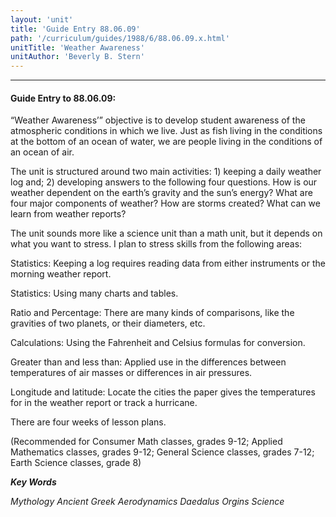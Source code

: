 ```yaml
---
layout: 'unit'
title: 'Guide Entry 88.06.09'
path: '/curriculum/guides/1988/6/88.06.09.x.html'
unitTitle: 'Weather Awareness'
unitAuthor: 'Beverly B. Stern'
---
```


<body>
<hr/>
 <h4>
  Guide Entry to 88.06.09:
 </h4>
 “Weather Awareness’” objective is to develop student awareness of the atmospheric conditions in which we live. Just as fish living in the conditions at the bottom of an ocean of water, we are people living in the conditions of an ocean of air.
 <p>
  The unit is structured around two main activities: 1) keeping a daily weather log and; 2) developing answers to the following four questions. How is our weather dependent on the earth’s gravity and the sun’s energy? What are four major components of weather? How are storms created? What can we learn from weather reports?
 </p>
 <p>
  The unit sounds more like a science unit than a math unit, but it depends on what you want to stress. I plan to stress skills from the following areas:
 </p>
 <p>
  Statistics: Keeping a log requires reading data from either instruments or the morning weather report.
 </p>
 <p>
  Statistics: Using many charts and tables.
 </p>
 <p>
  Ratio and Percentage: There are many kinds of comparisons, like the gravities of two planets, or their diameters, etc.
 </p>
 <p>
  Calculations: Using the Fahrenheit and Celsius formulas for conversion.
 </p>
 <p>
  Greater than and less than: Applied use in the differences between temperatures of air masses or differences in air pressures.
 </p>
 <p>
  Longitude and latitude: Locate the cities the paper gives the temperatures for in the weather report or track a hurricane.
 </p>
 <p>
  There are four weeks of lesson plans.
 </p>
 <p>
  (Recommended for Consumer Math classes, grades 9-12; Applied Mathematics classes, grades 9-12; General Science classes, grades 7-12; Earth Science classes, grade 8)
 </p>
<p>
  <b>
   <i>
    Key Words
   </i>
  </b>
  <br/>
 </p>
 <p>
  <i>
   Mythology Ancient Greek Aerodynamics Daedalus Orgins Science
  </i>
 </p>

</body>
